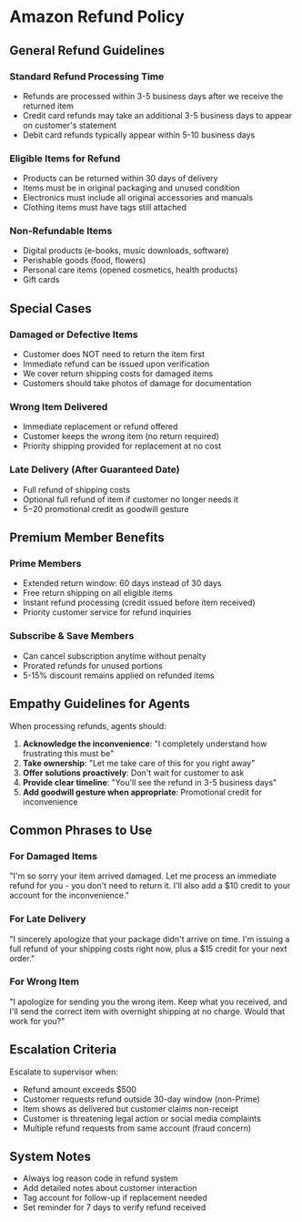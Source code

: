 # Amazon Refund Policy

## General Refund Guidelines

### Standard Refund Processing Time
- Refunds are processed within 3-5 business days after we receive the returned item
- Credit card refunds may take an additional 3-5 business days to appear on customer's statement
- Debit card refunds typically appear within 5-10 business days

### Eligible Items for Refund
- Products can be returned within 30 days of delivery
- Items must be in original packaging and unused condition
- Electronics must include all original accessories and manuals
- Clothing items must have tags still attached

### Non-Refundable Items
- Digital products (e-books, music downloads, software)
- Perishable goods (food, flowers)
- Personal care items (opened cosmetics, health products)
- Gift cards

## Special Cases

### Damaged or Defective Items
- Customer does NOT need to return the item first
- Immediate refund can be issued upon verification
- We cover return shipping costs for damaged items
- Customers should take photos of damage for documentation

### Wrong Item Delivered
- Immediate replacement or refund offered
- Customer keeps the wrong item (no return required)
- Priority shipping provided for replacement at no cost

### Late Delivery (After Guaranteed Date)
- Full refund of shipping costs
- Optional full refund of item if customer no longer needs it
- $5-$20 promotional credit as goodwill gesture

## Premium Member Benefits

### Prime Members
- Extended return window: 60 days instead of 30 days
- Free return shipping on all eligible items
- Instant refund processing (credit issued before item received)
- Priority customer service for refund inquiries

### Subscribe & Save Members
- Can cancel subscription anytime without penalty
- Prorated refunds for unused portions
- 5-15% discount remains applied on refunded items

## Empathy Guidelines for Agents

When processing refunds, agents should:
1. **Acknowledge the inconvenience**: "I completely understand how frustrating this must be"
2. **Take ownership**: "Let me take care of this for you right away"
3. **Offer solutions proactively**: Don't wait for customer to ask
4. **Provide clear timeline**: "You'll see the refund in 3-5 business days"
5. **Add goodwill gesture when appropriate**: Promotional credit for inconvenience

## Common Phrases to Use

### For Damaged Items
"I'm so sorry your item arrived damaged. Let me process an immediate refund for you - you don't need to return it. I'll also add a $10 credit to your account for the inconvenience."

### For Late Delivery
"I sincerely apologize that your package didn't arrive on time. I'm issuing a full refund of your shipping costs right now, plus a $15 credit for your next order."

### For Wrong Item
"I apologize for sending you the wrong item. Keep what you received, and I'll send the correct item with overnight shipping at no charge. Would that work for you?"

## Escalation Criteria

Escalate to supervisor when:
- Refund amount exceeds $500
- Customer requests refund outside 30-day window (non-Prime)
- Item shows as delivered but customer claims non-receipt
- Customer is threatening legal action or social media complaints
- Multiple refund requests from same account (fraud concern)

## System Notes

- Always log reason code in refund system
- Add detailed notes about customer interaction
- Tag account for follow-up if replacement needed
- Set reminder for 7 days to verify refund received
